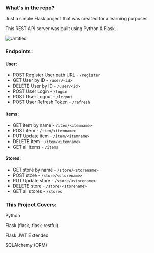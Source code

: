 <h3>What's in the repo?</h3>

Just a simple Flask project that was created for a learning purposes. 

This REST API server was built using Python & Flask.

![Untitled](https://user-images.githubusercontent.com/83350680/179807656-5cd24617-dc38-4a2e-867c-fe335be98f09.png)


<h3>Endpoints:</h3>

<h4>User:</h4>

* POST Register User path URL - ```/register```
* GET User by ID - ```/user/<id>```
* DELETE User by ID - ```/user/<id>```
* POST User Login - ```/login```
* POST User Logout - ```/logout```
* POST User Refresh Token  - ```/refresh```


<h4>Items:</h4>

* GET item by name - ```/item/<itemname>```
* POST item - ```/item/<itemname>```
* PUT Update item - ```/item/<itemname>```
* DELETE item - ```/item/<itemname>```
* GET all items - ```/items```

<h4>Stores:</h4>

* GET store by name - ```/store/<storename>```
* POST store - ```/store/<storename>```
* PUT Update store - ```/store/<storename>```
* DELETE store - ```/store/<storename>```
* GET all stores - ```/stores```

<h3>This Project Covers:</h3>

<p>Python</p>
<p>Flask (flask, flask-restful)</p>
<p>Flask JWT Extended</p>
<p>SQLAlchemy (ORM)</p>
